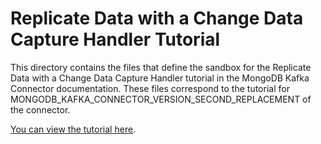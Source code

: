 # Replicate Data with a Change Data Capture Handler Tutorial

This directory contains the files that define the sandbox for the Replicate
Data with a Change Data Capture Handler tutorial in the MongoDB Kafka Connector documentation. These files correspond to the tutorial for
MONGODB_KAFKA_CONNECTOR_VERSION_SECOND_REPLACEMENT of the connector.

[You can view the tutorial here](https://docs.mongodb.com/kafka-connector/MONGODB_KAFKA_CONNECTOR_VERSION_SECOND_REPLACEMENT/tutorials/replicate-with-cdc/).
